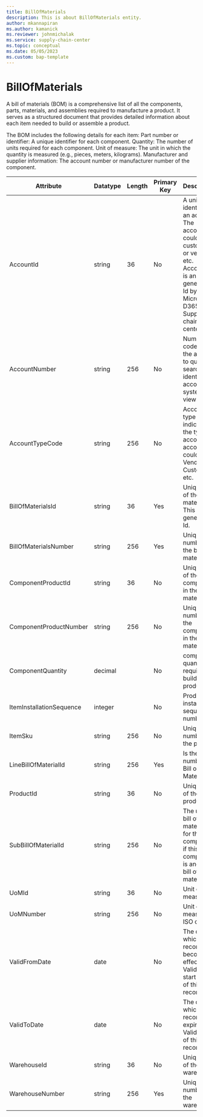 ```yaml
---
title: BillOfMaterials
description: This is about BillOfMaterials entity.
author: mkannapiran
ms.author: kamanick
ms.reviewer: johnmichalak
ms.service: supply-chain-center
ms.topic: conceptual
ms.date: 05/05/2023
ms.custom: bap-template
---
```


# **BillOfMaterials**

A bill of materials (BOM) is a comprehensive list of all the components, parts, materials, and assemblies required to manufacture a product. It serves as a structured document that provides detailed information about each item needed to build or assemble a product.

The BOM includes the following details for each item:
Part number or identifier: A unique identifier for each component.
Quantity: The number of units required for each component.
Unit of measure: The unit in which the quantity is measured (e.g., pieces, meters, kilograms).
Manufacturer and supplier information: The account number or manufacturer number of the component.



|	Attribute	|	Datatype	|	Length	|	Primary Key	|	Description	|
|---------------|--------|------|----------|-----------|
|	AccountId	|	string	|	36	|	No	|	A unique identifier of an account. The account could be a customer or vendor etc. AccountId is an auto generated Id by Microsoft D365 or Supply chain center. 	|
|	AccountNumber	|	string	|	256	|	No	|	Number or code for the account to quickly search and identify the account in system views.	|
|	AccountTypeCode	|	string	|	256	|	No	|	Account type code indicates the type of account. An account could be Vendor, Customer etc.	|
|	BillOfMaterialsId	|	string	|	36	|	Yes	|	Unique id of the bill of materials. This is auto generated Id.	|
|	BillOfMaterialsNumber	|	string	|	256	|	Yes	|	Unique number of the bill of materials. 	|
|	ComponentProductId	|	string	|	36	|	No	|	Unique Id of the component in the bill of material	|
|	ComponentProductNumber	|	string	|	256	|	No	|	Unique number of the component in the bill of material. 	|
|	ComponentQuantity	|	decimal	|		|	No	|	component quantity required to build the product	|
|	ItemInstallationSequence	|	integer	|		|	No	|	Product installation sequence number	|
|	ItemSku	|	string	|	256	|	No	|	Unique number of the product	|
|	LineBillOfMaterialId	|	string	|	256	|	Yes	|	Is the item number of Bill of Materials. 	|
|	ProductId	|	string	|	36	|	No	|	Unique Id of the product	|
|	SubBillOfMaterialId	|	string	|	256	|	No	|	The unique bill of material Id for this component if this component is another bill of material	|
|	UoMId	|	string	|	36	|	No	|	Unit of measure Id	|
|	UoMNumber	|	string	|	256	|	No	|	Unit of measure ISO code	|
|	ValidFromDate	|	date	|		|	No	|	The date by which this record becomes effective. Validity start date of this record	|
|	ValidToDate	|	date	|		|	No	|	The date by which this record expires. Validity end of this record	|
|	WarehouseId	|	string	|	36	|	No	|	Unique id of the warehouse	|
|	WarehouseNumber	|	string	|	256	|	Yes	|	Unique number of the warehouse	|
